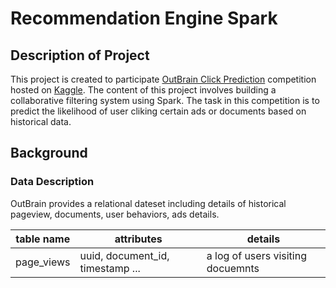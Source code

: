 # Recommendation Engine Spark

## Description of Project
This project is created to participate [OutBrain Click Prediction](https://www.kaggle.com/c/outbrain-click-prediction) competition hosted on [Kaggle](http://www.kaggle.com/competitions). The content of this project involves building a collaborative filtering system using Spark. The task in this competition is to predict the likelihood of user cliking certain ads or documents based on historical data.

## Background
### Data Description
OutBrain provides a relational dateset including details of historical pageview, documents, user behaviors, ads details. 

|table name| attributes | details|
|----------|------------|--------|
|page_views|uuid, document_id, timestamp ...| a log of users visiting docuemnts|


